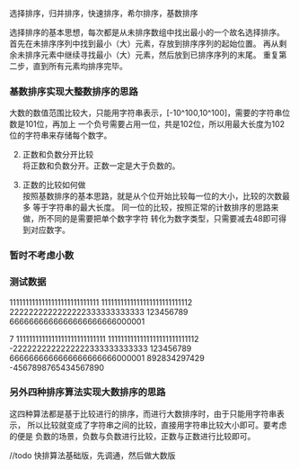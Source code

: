 选择排序，归并排序，快速排序，希尔排序，基数排序

选择排序的基本思想，每次都是从未排序数组中找出最小的一个故名选择排序。
首先在未排序序列中找到最小（大）元素，存放到排序序列的起始位置。
再从剩余未排序元素中继续寻找最小（大）元素，然后放到已排序序列的末尾。
重复第二步，直到所有元素均排序完毕。


### 基数排序实现大整数排序的思路
大数的数值范围比较大，只能用字符串表示，[-10^100,10^100]，需要的字符串位数是101位，再加上
一个负号需要占用一位，共是102位，所以用最大长度为102位的字符串来存储每个数字。

2. 正数和负数分开比较  
将正数和负数分开。正数一定是大于负数的。  

3. 正数的比较如何做  
按照基数排序的基本思路，就是从个位开始比较每一位的大小，比较的次数最多
等于字符串的最大长度。
同一位的比较，按照正常的计数排序的思路来做，所不同的是需要把单个数字字符
转化为数字类型，只需要减去48即可得到对应数字。


### 暂时不考虑小数

### 测试数据
1111111111111111111111111111
1111111111111111111111111112
2222222222222222333333333333
123456789
6666666666666666666666000001

7
1111111111111111111111111111
1111111111111111111111111112
-2222222222222222333333333333
123456789
6666666666666666666666000001
892834297429
-4567898765434567890


### 另外四种排序算法实现大数排序的思路
这四种算法都是基于比较进行的排序，而进行大数排序时，由于只能用字符串表示，
所以比较就变成了字符串之间的比较，直接用字符串比较大小即可。要考虑的便是
负数的场景，负数与负数进行比较，正数与正数进行比较即可。

//todo 快排算法基础版，先调通，然后做大数版